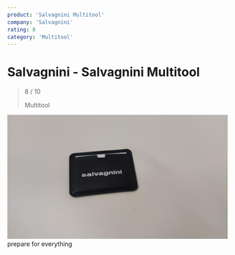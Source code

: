 ```yaml
---
product: 'Salvagnini Multitool'
company: 'Salvagnini'
rating: 8
category: 'Multitool'
---
```


# Salvagnini - Salvagnini Multitool
>
> 8 / 10
>
> Multitool

![Salvagnini Multitool](./assets/salvagnini-salvagnini-multitool-bb4e05ac-1aa7-4688-983e-7f638b702515.jpg)
prepare for everything
